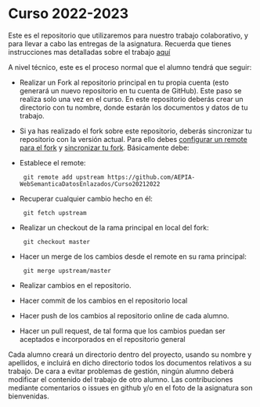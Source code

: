 Curso 2022-2023
================

Este es el repositorio que utilizaremos para nuestro trabajo colaborativo, y para llevar a cabo las entregas de la asignatura. Recuerda que tienes instrucciones mas detalladas sobre el trabajo [aquí](https://docs.google.com/document/d/e/2PACX-1vQrfa6nrN-4nbLWARcyWrY5AxN9lbwRMbT9OuwGHTSXwfQUN5ak7a945mgsuqt7QSPZ5fvYUbh_oZQk/pub)

A nivel técnico, este es el proceso normal que el alumno tendrá que seguir:

* Realizar un Fork al repositorio principal en tu propia cuenta (esto generará un nuevo repositorio en tu cuenta de GitHub). Este paso se realiza solo una vez en el curso. En este repositorio deberás crear un directorio con tu nombre, donde estarán los documentos y datos de tu trabajo.

* Si ya has realizado el fork sobre este repositorio, deberás sincronizar tu repositorio con la versión actual. Para ello debes [configurar un remote para el fork](https://help.github.com/articles/configuring-a-remote-for-a-fork) y [sincronizar tu fork](https://help.github.com/articles/syncing-a-fork). Básicamente debe:
 * Establece el remote: 
 
        git remote add upstream https://github.com/AEPIA-WebSemanticaDatosEnlazados/Curso20212022

 * Recuperar cualquier cambio hecho en él: 
 
        git fetch upstream
 
 * Realizar un checkout de la rama principal en local del fork: 
 
        git checkout master
 
 * Hacer un merge de los cambios desde el remote en su rama principal: 
 
        git merge upstream/master

* Realizar cambios en el repositorio.
* Hacer commit de los cambios en el repositorio local
* Hacer push de los cambios al repositorio online de cada alumno.
* Hacer un pull request, de tal forma que los cambios puedan ser aceptados e incorporados en el repositorio general

Cada alumno creará un directorio dentro del proyecto, usando su nombre y apellidos, e incluirá en dicho directorio todos los documentos relativos a su trabajo. De cara a evitar problemas de gestión, ningún alumno deberá modificar el contenido del trabajo de otro alumno. Las contribuciones mediante comentarios o issues en github y/o en el foto de la asignatura son bienvenidas.
